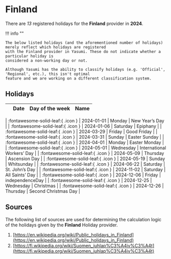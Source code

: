 # Finland

There are _13_ registered holidays for the **Finland** provider in **2024**.

!!! info ""

    The below listed holidays (and the aforementioned number of holidays) merely reflect which holidays are registered
    with the Finland provider in Yasumi. These do not indicate whether a particular holiday is
    considered a non-working day or not.

    Although Yasumi has the ability to classify holidays (e.g. 'Official', 'Regional', etc.), this isn't optimal
    feature and we are working on a different classification system.

## Holidays

|     | Date | Day of the week | Name |
| --- | ---- | --------------- | ---- |

| :fontawesome-solid-leaf:{ .icon } | 2024-01-01 | Monday | New Year’s Day |
| :fontawesome-solid-leaf:{ .icon } | 2024-01-06 | Saturday | Epiphany |
| :fontawesome-solid-leaf:{ .icon } | 2024-03-29 | Friday | Good Friday |
| :fontawesome-solid-leaf:{ .icon } | 2024-03-31 | Sunday | Easter Sunday |
| :fontawesome-solid-leaf:{ .icon } | 2024-04-01 | Monday | Easter Monday |
| :fontawesome-solid-leaf:{ .icon } | 2024-05-01 | Wednesday | International Workers’ Day |
| :fontawesome-solid-leaf:{ .icon } | 2024-05-09 | Thursday | Ascension Day |
| :fontawesome-solid-leaf:{ .icon } | 2024-05-19 | Sunday | Whitsunday |
| :fontawesome-solid-leaf:{ .icon } | 2024-06-22 | Saturday | St. John’s Day |
| :fontawesome-solid-leaf:{ .icon } | 2024-11-02 | Saturday | All Saints’ Day |
| :fontawesome-solid-leaf:{ .icon } | 2024-12-06 | Friday | independenceDay |
| :fontawesome-solid-leaf:{ .icon } | 2024-12-25 | Wednesday | Christmas |
| :fontawesome-solid-leaf:{ .icon } | 2024-12-26 | Thursday | Second Christmas Day |

## Sources

The following list of sources are used for determining the calculation logic of
the holidays given by the **Finland** Holiday provider.

1. [https://en.wikipedia.org/wiki/Public_holidays_in_Finland](https://en.wikipedia.org/wiki/Public_holidays_in_Finland)
1. [https://fi.wikipedia.org/wiki/Suomen_juhlap%C3%A4iv%C3%A4t](https://fi.wikipedia.org/wiki/Suomen_juhlap%C3%A4iv%C3%A4t)
